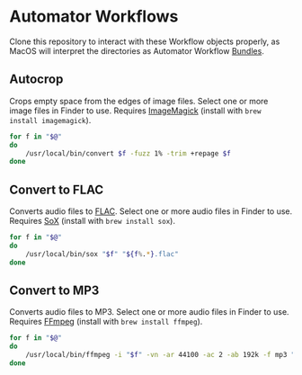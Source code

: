 # Automator Workflows
Clone this repository to interact with these Workflow objects properly, as MacOS will interpret the directories as Automator Workflow [Bundles](https://en.wikipedia.org/wiki/Bundle_(macOS)).

## Autocrop
Crops empty space from the edges of image files. Select one or more image files in Finder to use. Requires [ImageMagick](https://www.imagemagick.org/) (install with `brew install imagemagick`).
```bash
for f in "$@"
do
    /usr/local/bin/convert $f -fuzz 1% -trim +repage $f
done
```

## Convert to FLAC
Converts audio files to [FLAC](https://en.wikipedia.org/wiki/FLAC). Select one or more audio files in Finder to use. Requires [SoX](http://sox.sourceforge.net/sox.html) (install with `brew install sox`).
```bash
for f in "$@"
do 
    /usr/local/bin/sox "$f" "${f%.*}.flac"
done
```

## Convert to MP3
Converts audio files to MP3. Select one or more audio files in Finder to use. Requires [FFmpeg](https://www.ffmpeg.org/) (install with `brew install ffmpeg`).

```bash
for f in "$@"
do 
    /usr/local/bin/ffmpeg -i "$f" -vn -ar 44100 -ac 2 -ab 192k -f mp3 "${f%.*}.mp3"
done
```